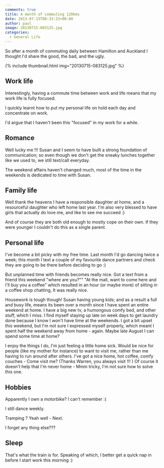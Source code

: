 ```yaml
---
comments: true
title: A month of commuting 120kms
date: 2013-07-15T08:33:23+00:00
author: paul
image: 20130715-083125.jpg
categories:
  - General Life
---
```


So after a month of commuting daily between Hamilton and Auckland I thought I'd share the good, the bad, and the ugly.  

{% include thumbnail.html img="20130715-083125.jpg" %}  
## Work life

Interestingly, having a commute time between work and life means that my work life is fully focused.
  
I quickly learnt how to put my personal life on hold each day and concentrate on work.
  
I'd argue that I haven't been this "focused" in my work for a while. 

## Romance

Well lucky me !!! Susan and I seem to have built a strong foundation of communication; so even though we don't get the sneaky lunches together like we used to, we still text/call everyday.
  
The weekend affairs haven't changed much, most of the time in the weekends is dedicated to time with Susan. 

## Family life

Well thank the heavens I have a responsible daughter at home, and a resourceful daughter who left home last year. I'm also very blessed to have girls that actually do love me, and like to see me succeed :)
  
And of course they are both old enough to mostly cope on their own. If they were younger I couldn't do this as a single parent. 

## Personal life

I've become a bit picky with my free time. Last month I'd go dancing twice a week; this month I text a couple of my favourite dance partners and check they are going to be there before deciding to go :)
  
But unplanned time with friends becomes really nice. Got a text from a friend this weekend "where are you?"" "At the mall, want to come here and I'll buy you a coffee" which resulted in an hour (or maybe more) of sitting in a coffee shop chatting, It was really nice. 

Housework is tough though! Susan having young kids; and as a result a full and busy life, means its been over a month since I have spent an entire weekend at home. I have a big new tv, a humongous comfy bed, and other stuff, which I miss. I find myself staying up late on week days to get laundry done because I know I won't have time at the weekends. I got a bit upset this weekend, but I'm not sure I expressed myself properly, which meant I spent half the weekend away from home - again. Maybe late August I can spend some time at home?
  
I enjoy the things I do, I'm just feeling a little home sick. Would be nice for people (like my mother for instance) to want to visit me, rather than me having to run around after others. I've got a nice home, hot coffee, comfy couches - Come visit me? (Thanks Warren, you always visit !!! ) Of course it doesn't help that I'm never home - Mmm tricky, I'm not sure how to solve this one. 

## Hobbies
  
Apparently I own a motorbike? I can't remember :(
  
I still dance weekly.
  
Tramping ? Yeah well - Next.
  
I forget any thing else???

## Sleep
  
That's what the train is for. Speaking of which, I better get a quick nap in before I start work this morning :)